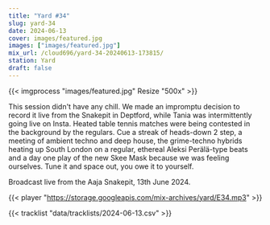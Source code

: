 ```yaml
---
title: "Yard #34"
slug: yard-34
date: 2024-06-13
cover: images/featured.jpg
images: ["images/featured.jpg"]
mix_url: /cloud696/yard-34-20240613-173815/
station: Yard
draft: false
---
```


{{< imgprocess "images/featured.jpg" Resize "500x" >}}

This session didn't have any chill. We made an impromptu decision to record it live from the Snakepit in Deptford, while Tania was intermittently going live on Insta. Heated table tennis matches were being contested in the background by the regulars. Cue a streak of heads-down 2 step, a meeting of ambient techno and deep house, the grime-techno hybrids heating up South London on a regular, ethereal Aleksi Perälä-type beats and a day one play of the new Skee Mask because we was feeling ourselves. Tune it and space out, you owe it to yourself.

Broadcast live from the Aaja Snakepit, 13th June 2024.

{{< player "https://storage.googleapis.com/mix-archives/yard/E34.mp3" >}}

{{< tracklist "data/tracklists/2024-06-13.csv" >}}
